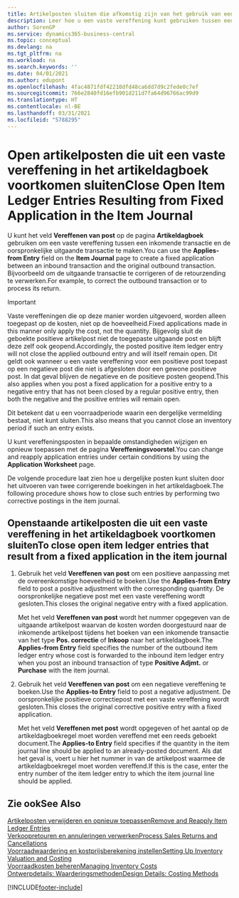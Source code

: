 ```yaml
---
title: Artikelposten sluiten die afkomstig zijn van het gebruik van een vaste vereffening
description: Leer hoe u een vaste vereffening kunt gebruiken tussen een inkomende transactie en de oorspronkelijke uitgaande transactie te maken in het artikeldagboek.
author: SorenGP
ms.service: dynamics365-business-central
ms.topic: conceptual
ms.devlang: na
ms.tgt_pltfrm: na
ms.workload: na
ms.search.keywords: ''
ms.date: 04/01/2021
ms.author: edupont
ms.openlocfilehash: 4fac4871fdf42210dfd48ca6dd7d9c2fede0c7ef
ms.sourcegitcommit: 766e2840fd16efb901d211d7fa64d96766ac99d9
ms.translationtype: HT
ms.contentlocale: nl-BE
ms.lasthandoff: 03/31/2021
ms.locfileid: "5788295"
---
```

# <a name="close-open-item-ledger-entries-resulting-from-fixed-application-in-the-item-journal"></a><span data-ttu-id="8a644-103">Open artikelposten die uit een vaste vereffening in het artikeldagboek voortkomen sluiten</span><span class="sxs-lookup"><span data-stu-id="8a644-103">Close Open Item Ledger Entries Resulting from Fixed Application in the Item Journal</span></span>

<span data-ttu-id="8a644-104">U kunt het veld **Vereffenen van post** op de pagina **Artikeldagboek** gebruiken om een vaste vereffening tussen een inkomende transactie en de oorspronkelijke uitgaande transactie te maken.</span><span class="sxs-lookup"><span data-stu-id="8a644-104">You can use the **Applies-from Entry** field on the **Item Journal** page to create a fixed application between an inbound transaction and the original outbound transaction.</span></span> <span data-ttu-id="8a644-105">Bijvoorbeeld om de uitgaande transactie te corrigeren of de retourzending te verwerken.</span><span class="sxs-lookup"><span data-stu-id="8a644-105">For example, to correct the outbound transaction or to process its return.</span></span>  

> [!IMPORTANT]  
> <span data-ttu-id="8a644-106">Vaste vereffeningen die op deze manier worden uitgevoerd, worden alleen toegepast op de kosten, niet op de hoeveelheid.</span><span class="sxs-lookup"><span data-stu-id="8a644-106">Fixed applications made in this manner only apply the cost, not the quantity.</span></span> <span data-ttu-id="8a644-107">Bijgevolg sluit de geboekte positieve artikelpost niet de toegepaste uitgaande post en blijft deze zelf ook geopend.</span><span class="sxs-lookup"><span data-stu-id="8a644-107">Accordingly, the posted positive item ledger entry will not close the applied outbound entry and will itself remain open.</span></span> <span data-ttu-id="8a644-108">Dit geldt ook wanneer u een vaste vereffening voor een positieve post toepast op een negatieve post die niet is afgesloten door een gewone positieve post. In dat geval blijven de negatieve en de positieve posten geopend.</span><span class="sxs-lookup"><span data-stu-id="8a644-108">This also applies when you post a fixed application for a positive entry to a negative entry that has not been closed by a regular positive entry, then both the negative and the positive entries will remain open.</span></span>  
>
> <span data-ttu-id="8a644-109">Dit betekent dat u een voorraadperiode waarin een dergelijke vermelding bestaat, niet kunt sluiten.</span><span class="sxs-lookup"><span data-stu-id="8a644-109">This also means that you cannot close an inventory period if such an entry exists.</span></span>  

<span data-ttu-id="8a644-110">U kunt vereffeningsposten in bepaalde omstandigheden wijzigen en opnieuw toepassen met de pagina **Vereffeningsvoorstel**.</span><span class="sxs-lookup"><span data-stu-id="8a644-110">You can change and reapply application entries under certain conditions by using the **Application Worksheet** page.</span></span>  

<span data-ttu-id="8a644-111">De volgende procedure laat zien hoe u dergelijke posten kunt sluiten door het uitvoeren van twee corrigerende boekingen in het artikeldagboek.</span><span class="sxs-lookup"><span data-stu-id="8a644-111">The following procedure shows how to close such entries by performing two corrective postings in the item journal.</span></span>  

## <a name="to-close-open-item-ledger-entries-that-result-from-a-fixed-application-in-the-item-journal"></a><span data-ttu-id="8a644-112">Openstaande artikelposten die uit een vaste vereffening in het artikeldagboek voortkomen sluiten</span><span class="sxs-lookup"><span data-stu-id="8a644-112">To close open item ledger entries that result from a fixed application in the item journal</span></span>  

1. <span data-ttu-id="8a644-113">Gebruik het veld **Vereffenen van post** om een positieve aanpassing met de overeenkomstige hoeveelheid te boeken.</span><span class="sxs-lookup"><span data-stu-id="8a644-113">Use the **Applies-from Entry** field to post a positive adjustment with the corresponding quantity.</span></span> <span data-ttu-id="8a644-114">De oorspronkelijke negatieve post met een vaste vereffening wordt gesloten.</span><span class="sxs-lookup"><span data-stu-id="8a644-114">This closes the original negative entry with a fixed application.</span></span>  

    <span data-ttu-id="8a644-115">Met het veld **Vereffenen van post** wordt het nummer opgegeven van de uitgaande artikelpost waarvan de kosten worden doorgestuurd naar de inkomende artikelpost tijdens het boeken van een inkomende transactie van het type **Pos. correctie** of **Inkoop** naar het artikeldagboek.</span><span class="sxs-lookup"><span data-stu-id="8a644-115">The **Applies-from Entry** field specifies the number of the outbound item ledger entry whose cost is forwarded to the inbound item ledger entry when you post an inbound transaction of type **Positive Adjmt.** or **Purchase** with the item journal.</span></span>  
2. <span data-ttu-id="8a644-116">Gebruik het veld **Vereffenen van post** om een negatieve vereffening te boeken.</span><span class="sxs-lookup"><span data-stu-id="8a644-116">Use the **Applies-to Entry** field to post a negative adjustment.</span></span> <span data-ttu-id="8a644-117">De oorspronkelijke positieve correctiepost met een vaste vereffening wordt gesloten.</span><span class="sxs-lookup"><span data-stu-id="8a644-117">This closes the original corrective positive entry with a fixed application.</span></span>  

    <span data-ttu-id="8a644-118">Met het veld **Vereffenen met post** wordt opgegeven of het aantal op de artikeldagboekregel moet worden vereffend met een reeds geboekt document.</span><span class="sxs-lookup"><span data-stu-id="8a644-118">The **Applies-to Entry** field specifies if the quantity in the item journal line should be applied to an already-posted document.</span></span> <span data-ttu-id="8a644-119">Als dat het geval is, voert u hier het nummer in van de artikelpost waarmee de artikeldagboekregel moet worden vereffend.</span><span class="sxs-lookup"><span data-stu-id="8a644-119">If this is the case, enter the entry number of the item ledger entry to which the item journal line should be applied.</span></span>

## <a name="see-also"></a><span data-ttu-id="8a644-120">Zie ook</span><span class="sxs-lookup"><span data-stu-id="8a644-120">See Also</span></span>

[<span data-ttu-id="8a644-121">Artikelposten verwijderen en opnieuw toepassen</span><span class="sxs-lookup"><span data-stu-id="8a644-121">Remove and Reapply Item Ledger Entries</span></span>](finance-how-to-remove-and-reapply-item-entries.md)  
[<span data-ttu-id="8a644-122">Verkoopretouren en annuleringen verwerken</span><span class="sxs-lookup"><span data-stu-id="8a644-122">Process Sales Returns and Cancellations</span></span>](sales-how-process-sales-returns-cancellations.md)  
[<span data-ttu-id="8a644-123">Voorraadwaardering en kostprijsberekening instellen</span><span class="sxs-lookup"><span data-stu-id="8a644-123">Setting Up Inventory Valuation and Costing</span></span>](finance-set-up-inventory-valuation-and-costing.md)  
[<span data-ttu-id="8a644-124">Voorraadkosten beheren</span><span class="sxs-lookup"><span data-stu-id="8a644-124">Managing Inventory Costs</span></span>](finance-manage-inventory-costs.md)  
[<span data-ttu-id="8a644-125">Ontwerpdetails: Waarderingsmethoden</span><span class="sxs-lookup"><span data-stu-id="8a644-125">Design Details: Costing Methods</span></span>](design-details-costing-methods.md)


[!INCLUDE[footer-include](includes/footer-banner.md)]